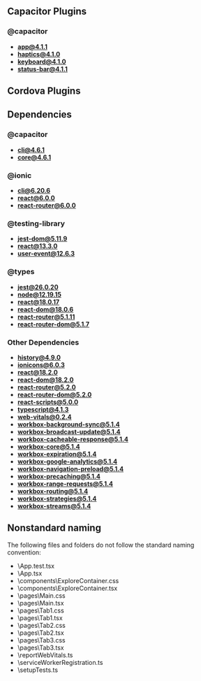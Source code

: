 ## Capacitor Plugins

### @capacitor
- **app@4.1.1**
- **haptics@4.1.0**
- **keyboard@4.1.0**
- **status-bar@4.1.1**
## Cordova Plugins

## Dependencies

### @capacitor
- **cli@4.6.1**
- **core@4.6.1**
### @ionic
- **cli@6.20.6**
- **react@6.0.0**
- **react-router@6.0.0**
### @testing-library
- **jest-dom@5.11.9**
- **react@13.3.0**
- **user-event@12.6.3**
### @types
- **jest@26.0.20**
- **node@12.19.15**
- **react@18.0.17**
- **react-dom@18.0.6**
- **react-router@5.1.11**
- **react-router-dom@5.1.7**
### Other Dependencies
- **history@4.9.0**
- **ionicons@6.0.3**
- **react@18.2.0**
- **react-dom@18.2.0**
- **react-router@5.2.0**
- **react-router-dom@5.2.0**
- **react-scripts@5.0.0**
- **typescript@4.1.3**
- **web-vitals@0.2.4**
- **workbox-background-sync@5.1.4**
- **workbox-broadcast-update@5.1.4**
- **workbox-cacheable-response@5.1.4**
- **workbox-core@5.1.4**
- **workbox-expiration@5.1.4**
- **workbox-google-analytics@5.1.4**
- **workbox-navigation-preload@5.1.4**
- **workbox-precaching@5.1.4**
- **workbox-range-requests@5.1.4**
- **workbox-routing@5.1.4**
- **workbox-strategies@5.1.4**
- **workbox-streams@5.1.4**


## Nonstandard naming
The following files and folders do not follow the standard naming convention:

- \App.test.tsx
- \App.tsx
- \components\ExploreContainer.css
- \components\ExploreContainer.tsx
- \pages\Main.css
- \pages\Main.tsx
- \pages\Tab1.css
- \pages\Tab1.tsx
- \pages\Tab2.css
- \pages\Tab2.tsx
- \pages\Tab3.css
- \pages\Tab3.tsx
- \reportWebVitals.ts
- \serviceWorkerRegistration.ts
- \setupTests.ts
